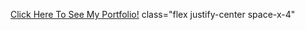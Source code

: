 [Click Here To See My Portfolio!](https://jonchirinos.github.io/portfolio/ "portfolio")
class="flex justify-center space-x-4"